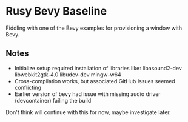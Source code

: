 # Rusy Bevy Baseline

Fiddling with one of the Bevy examples for provisioning a window with Bevy.

## Notes

- Initialize setup required installation of libraries like: libasound2-dev libwebkit2gtk-4.0 libudev-dev mingw-w64
- Cross-compilation works, but associated GitHub Issues seemed conflicting
- Earlier version of bevy had issue with missing audio driver (devcontainer) failing the build

Don't think will continue with this for now, maybe investigate later.
